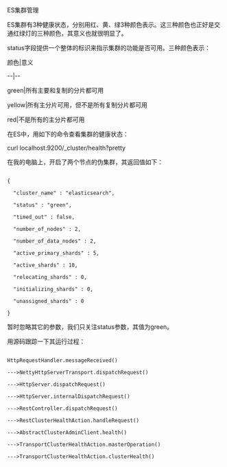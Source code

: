 ES集群管理

ES集群有3种健康状态，分别用红、黄、绿3种颜色表示。这三种颜色也正好是交通红绿灯的三种颜色，其意义也就很明显了。

status字段提供一个整体的标识来指示集群的功能是否可用。三种颜色表示：

颜色|意义

--|--

green|所有主要和复制的分片都可用

yellow|所有主分片可用，但不是所有复制分片都可用

red|不是所有的主分片都可用



在ES中，用如下的命令查看集群的健康状态：

curl localhost:9200/_cluster/health?pretty



在我的电脑上，开启了两个节点的伪集群，其返回值如下：

```

{

  "cluster_name" : "elasticsearch",

  "status" : "green",

  "timed_out" : false,

  "number_of_nodes" : 2,

  "number_of_data_nodes" : 2,

  "active_primary_shards" : 5,

  "active_shards" : 10,

  "relocating_shards" : 0,

  "initializing_shards" : 0,

  "unassigned_shards" : 0

}

```

暂时忽略其它的参数，我们只关注status参数，其值为green。

用源码跟踪一下其运行过程：

```

HttpRequestHandler.messageReceived()

--->NettyHttpServerTransport.dispatchRequest()

--->HttpServer.dispatchRequest()

--->HttpServer.internalDispatchRequest()

--->RestController.dispatchRequest()

--->RestClusterHealthAction.handleRequest()

--->AbstractClusterAdminClient.health()

--->TransportClusterHealthAction.masterOperation()

--->TransportClusterHealthAction.clusterHealth()

```


